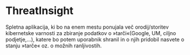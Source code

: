 # ThreatInsight
Spletna aplikacija, ki bo na enem mestu ponujala več orodij/storitev kibernetske varnosti za zbiranje podatkov o »tarči«(Google, UM, ciljno podjetje,…), katere bo potem uporabnik shranil in o njih pridobil nasvete o stanju »tarče« oz. o možnih ranljivostih. 
